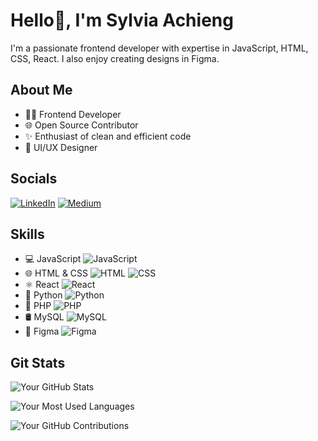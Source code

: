 # Hello👋, I'm Sylvia Achieng 

I'm a passionate frontend developer with expertise in JavaScript, HTML, CSS, React. I also enjoy creating designs in Figma.

## About Me

- 👨‍💻 Frontend Developer
- 🌐 Open Source Contributor
- ✨ Enthusiast of clean and efficient code
- 🎨 UI/UX Designer

## Socials

[![LinkedIn](https://img.shields.io/badge/LinkedIn-Connect-blue?style=flat-square&logo=linkedin)](https://www.linkedin.com/in/sylvia-achieng-66121724a/)
[![Medium](https://img.shields.io/badge/Medium-Follow-black?style=flat-square&logo=medium)](https://medium.com/@achiengsylvia157)

## Skills

- 💻 JavaScript ![JavaScript](https://img.shields.io/badge/-JavaScript-F7DF1E?style=flat-square&logo=javascript&logoColor=white)
- 🌐 HTML & CSS ![HTML](https://img.shields.io/badge/-HTML-E34F26?style=flat-square&logo=html5&logoColor=white) ![CSS](https://img.shields.io/badge/-CSS-1572B6?style=flat-square&logo=css3&logoColor=white)
- ⚛️ React ![React](https://img.shields.io/badge/-React-61DAFB?style=flat-square&logo=react&logoColor=white)
- 🐍 Python ![Python](https://img.shields.io/badge/-Python-3776AB?style=flat-square&logo=python&logoColor=white)
- 🚀 PHP ![PHP](https://img.shields.io/badge/-PHP-777BB4?style=flat-square&logo=php&logoColor=white)
- 🛢️ MySQL ![MySQL](https://img.shields.io/badge/-MySQL-4479A1?style=flat-square&logo=mysql&logoColor=white)
- 🎨 Figma ![Figma](https://img.shields.io/badge/-Figma-F24E1E?style=flat-square&logo=figma&logoColor=white)

## Git Stats

![Your GitHub Stats](https://github-readme-stats.vercel.app/api?username=SylviaAchieng&show_icons=true&theme=dark)

![Your Most Used Languages](https://github-readme-stats.vercel.app/api/top-langs/?username=SylviaAchieng&layout=compact&theme=dark)

![Your GitHub Contributions](https://github-readme-streak-stats.herokuapp.com/?user=SylviaAchieng&theme=dark)



